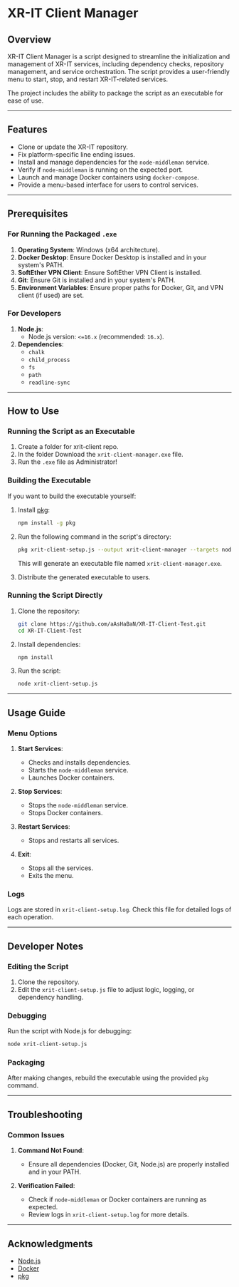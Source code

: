 # XR-IT Client Manager

## Overview
XR-IT Client Manager is a script designed to streamline the initialization and management of XR-IT services, including dependency checks, repository management, and service orchestration. The script provides a user-friendly menu to start, stop, and restart XR-IT-related services.

The project includes the ability to package the script as an executable for ease of use.

---

## Features

- Clone or update the XR-IT repository.
- Fix platform-specific line ending issues.
- Install and manage dependencies for the `node-middleman` service.
- Verify if `node-middleman` is running on the expected port.
- Launch and manage Docker containers using `docker-compose`.
- Provide a menu-based interface for users to control services.

---

## Prerequisites

### For Running the Packaged `.exe`

1. **Operating System**: Windows (x64 architecture).
2. **Docker Desktop**: Ensure Docker Desktop is installed and in your system's PATH.
3. **SoftEther VPN Client**: Ensure SoftEther VPN Client is installed.
4. **Git**: Ensure Git is installed and in your system's PATH.
5. **Environment Variables**: Ensure proper paths for Docker, Git, and VPN client (if used) are set.

### For Developers

1. **Node.js**:
   - Node.js version: `<=16.x` (recommended: `16.x`).
2. **Dependencies**:
   - `chalk`
   - `child_process`
   - `fs`
   - `path`
   - `readline-sync`

---

## How to Use

### Running the Script as an Executable

1. Create a folder for xrit-client repo.
1. In the folder Download the `xrit-client-manager.exe` file.
2. Run the `.exe` file as Administrator!

### Building the Executable

If you want to build the executable yourself:

1. Install [pkg](https://www.npmjs.com/package/pkg):
   ```bash
   npm install -g pkg
   ```

2. Run the following command in the script's directory:
   ```bash
   pkg xrit-client-setup.js --output xrit-client-manager --targets node16-win-x64
   ```
   This will generate an executable file named `xrit-client-manager.exe`.

3. Distribute the generated executable to users.

### Running the Script Directly

1. Clone the repository:
   ```bash
   git clone https://github.com/aAsHaBaN/XR-IT-Client-Test.git
   cd XR-IT-Client-Test
   ```

2. Install dependencies:
   ```bash
   npm install
   ```

3. Run the script:
   ```bash
   node xrit-client-setup.js
   ```

---

## Usage Guide

### Menu Options

1. **Start Services**:
   - Checks and installs dependencies.
   - Starts the `node-middleman` service.
   - Launches Docker containers.

2. **Stop Services**:
   - Stops the `node-middleman` service.
   - Stops Docker containers.

3. **Restart Services**:
   - Stops and restarts all services.

4. **Exit**:
   - Stops all the services.
   - Exits the menu.

### Logs

Logs are stored in `xrit-client-setup.log`. Check this file for detailed logs of each operation.

---

## Developer Notes

### Editing the Script

1. Clone the repository.
2. Edit the `xrit-client-setup.js` file to adjust logic, logging, or dependency handling.

### Debugging

Run the script with Node.js for debugging:
```bash
node xrit-client-setup.js
```

### Packaging
After making changes, rebuild the executable using the provided `pkg` command.

---

## Troubleshooting

### Common Issues

1. **Command Not Found**:
   - Ensure all dependencies (Docker, Git, Node.js) are properly installed and in your PATH.

2. **Verification Failed**:
   - Check if `node-middleman` or Docker containers are running as expected.
   - Review logs in `xrit-client-setup.log` for more details.


---

## Acknowledgments

- [Node.js](https://nodejs.org/)
- [Docker](https://www.docker.com/)
- [pkg](https://www.npmjs.com/package/pkg)

